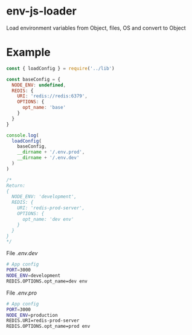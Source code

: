 # env-js-loader
Load environment variables from Object, files, OS and convert to Object

# Example

```javascript
const { loadConfig } = require('../lib')

const baseConfig = {
  NODE_ENV: undefined,
  REDIS: {
    URI: 'redis://redis:6379',
    OPTIONS: {
      opt_name: 'base'
    }
  }
}

console.log(
  loadConfig(
    baseConfig, 
    __dirname + '/.env.prod',
    __dirname + '/.env.dev'
  )
)

/*
Return: 
{
  NODE_ENV: 'development',
  REDIS: { 
    URI: 'redis-prod-server', 
    OPTIONS: { 
      opt_name: 'dev env' 
    } 
  }
}
*/
```

File _.env.dev_
```sh
# App config
PORT=3000
NODE_ENV=development
REDIS.OPTIONS.opt_name=dev env
```

File _.env.pro_
```sh
# App config
PORT=3000
NODE_ENV=production
REDIS.URI=redis-prod-server
REDIS.OPTIONS.opt_name=prod env
```